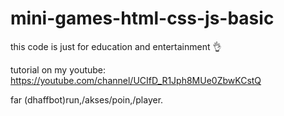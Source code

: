 # mini-games-html-css-js-basic

this code is just for education and entertainment 👌

tutorial on my youtube:
https://youtube.com/channel/UCIfD_R1Jph8MUe0ZbwKCstQ
 <div> far (dhaffbot)run,/akses/poin,/player.
